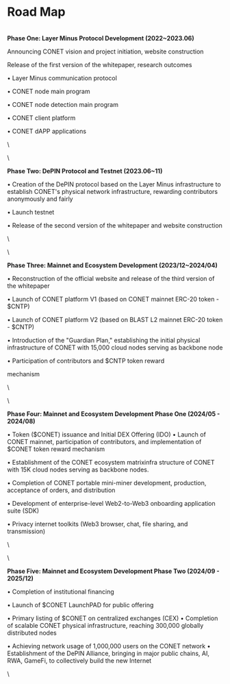 # Road Map

\
**Phase One: Layer Minus Protocol Development  (2022\~2023.06)**&#x20;

Announcing CONET vision and project initiation, website construction&#x20;

Release of the first version of the whitepaper, research outcomes&#x20;

• Layer Minus communication protocol&#x20;

• CONET node main program&#x20;

• CONET node detection main program&#x20;

• CONET client platform&#x20;

• CONET dAPP applications&#x20;

\


\


**Phase Two: DePIN Protocol and Testnet  (2023.06\~11)**&#x20;

• Creation of the DePIN protocol based on  the Layer Minus infrastructure to  establish CONET's physical network  infrastructure, rewarding contributors  anonymously and fairly&#x20;

• Launch testnet&#x20;

• Release of the second version of the whitepaper and website construction&#x20;

\


\


**Phase Three: Mainnet and Ecosystem Development (2023/12\~2024/04)**&#x20;

• Reconstruction of the official website and release of the third  version of the whitepaper&#x20;

• Launch of CONET platform V1 (based on CONET mainnet  ERC-20 token - $CNTP)&#x20;

• Launch of CONET platform V2 (based on BLAST L2 mainnet  ERC-20 token - $CNTP)&#x20;

• Introduction of the "Guardian Plan," establishing the initial  physical infrastructure of CONET with 15,000 cloud nodes  serving as backbone node&#x20;

• Participation of contributors and $CNTP token reward &#x20;

mechanism&#x20;

\


\


**Phase Four: Mainnet and Ecosystem Development  Phase One (2024/05 - 2024/08)**&#x20;

• Token ($CONET) issuance and Initial DEX Offering (IDO) • Launch of CONET mainnet, participation of contributors,  and implementation of $CONET token reward mechanism &#x20;

• Establishment of the CONET ecosystem matrixinfra structure of CONET with 15K cloud nodes serving as backbone nodes.&#x20;

• Completion of CONET portable mini-miner development,  production, acceptance of orders, and distribution&#x20;

• Development of enterprise-level Web2-to-Web3  onboarding application suite (SDK)&#x20;

• Privacy internet toolkits (Web3 browser, chat, file  sharing, and transmission)&#x20;

\


\


**Phase Five: Mainnet and Ecosystem Development Phase Two  (2024/09 - 2025/12)**&#x20;

• Completion of institutional financing&#x20;

• Launch of $CONET LaunchPAD for public offering&#x20;

• Primary listing of $CONET on centralized exchanges (CEX) • Completion of scalable CONET physical infrastructure, reaching  300,000 globally distributed nodes&#x20;

• Achieving network usage of 1,000,000 users on the CONET network • Establishment of the DePIN Alliance, bringing in major public chains,  AI, RWA, GameFi, to collectively build the new Internet&#x20;

\
